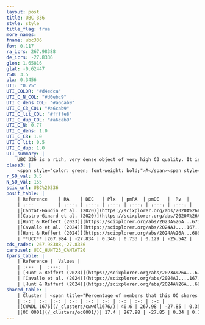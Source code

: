 ```yaml
---
layout: post
title: UBC 336
style: style
title_flag: true
more_names: 
fname: ubc336
fov: 0.117
ra_icrs: 267.98388
de_icrs: -27.8336
glon: 1.65816
glat: -0.62447
r50: 3.5
plx: 0.3456
UTI: "0.75"
UTI_COLOR: "#d4edca"
UTI_C_N_COL: "#d0ebc9"
UTI_C_dens_COL: "#a6cab9"
UTI_C_C3_COL: "#a6cab9"
UTI_C_lit_COL: "#ffffe8"
UTI_C_dup_COL: "#a6cab9"
UTI_C_N: 0.77
UTI_C_dens: 1.0
UTI_C_C3: 1.0
UTI_C_lit: 0.5
UTI_C_dup: 1.0
UTI_summary: |
    UBC 336 is a rich, very dense object of very high C3 quality. It is moderately studied in the literature. This object shares a moderate percentage of members with 2 later reported entries.
class3: |
    <span style="color: green; font-weight: bold;">A</span><span style="color: green; font-weight: bold;">A</span>
r_50_val: 3.5
N_50_val: 155
scix_url: UBC%20336
posit_table: |
    | Reference    | RA    | DEC   | Plx  | pmRA  | pmDE   |  Rv  |
    | :---         | :---: | :---: | :---: | :---: | :---: | :---: |
    |[Cantat-Gaudin et al. (2020)](https://scixplorer.org/abs/2020A%26A...640A...1C) | 267.98 | -27.85 | 0.31 | 0.736 | 0.156 | -- |
    |[Castro-Ginard et al. (2020)](https://scixplorer.org/abs/2020A%26A...635A..45C) | 267.976 | -27.834 | 0.312 | 0.746 | 0.143 | -- |
    |[Hunt & Reffert (2023)](https://scixplorer.org/abs/2023A%26A...673A.114H) | 267.983 | -27.85 | 0.353 | 0.713 | 0.116 | -16.158 |
    |[Cavallo et al. (2024)](https://scixplorer.org/abs/2024AJ....167...12C) | 267.991 | -27.829 | 0.351 | -- | -- | -- |
    |[Hunt & Reffert (2024)](https://scixplorer.org/abs/2024A%26A...686A..42H) | 267.983 | -27.85 | 0.353 | 0.713 | 0.116 | -16.158 |
    | **UCC** |267.984 | -27.834 | 0.346 | 0.733 | 0.129 | -25.542 | 
cds_radec: 267.98388,-27.8336
carousel: UCC_HUNT23_CANTAT20
fpars_table: |
    | Reference |  Values |
    | :---  |  :---:  |
    | [Hunt & Reffert (2023)](https://scixplorer.org/abs/2023A%26A...673A.114H) | `AV50=3.157, diffAV50=2.538, MOD50=12.009, logAge50=8.143` |
    | [Cavallo et al. (2024)](https://scixplorer.org/abs/2024AJ....167...12C) | `AV50=3.52, dMod50=12.33, logAge50=7.68, [Fe/H]50=-1.12` |
    | [Hunt & Reffert (2024)](https://scixplorer.org/abs/2024A%26A...686A..42H) | `MassJ=2345.94` |
shared_table: |
    | Cluster | <span title="Percentage of members that this OC shares with the ones listed">%</span>   | RA   | DEC   | Plx   | pmRA  | pmDE  | Rv | UTI |
    | :-: | :-: |:-: | :-: | :-: | :-: | :-: | :-: | :-: |
    |[CWWDL 1676](/_clusters/cwwdl1676/)| 40.6 | 267.98 | -27.85 | 0.35 | 0.74 | 0.13 | -25.9 |0.0 |
    |[OC 0001](/_clusters/oc0001/)| 17.4 | 267.98 | -27.85 | 0.34 | 0.75 | 0.13 | -26.09 |0.0 |
---
```

